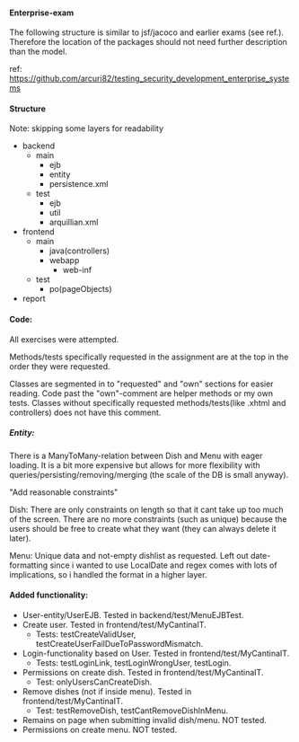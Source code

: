 #### Enterprise-exam

The following structure is similar to jsf/jacoco and earlier exams (see ref.).
Therefore the location of the packages should not need further description than the model.

ref: https://github.com/arcuri82/testing_security_development_enterprise_systems

#### Structure
Note: skipping some layers for readability

- backend     
    - main     
        - ejb
        - entity
        - persistence.xml            
    - test     
        - ejb
        - util
        - arquillian.xml        
- frontend     
    - main     
        - java(controllers)
        - webapp
            - web-inf
    - test     
        - po(pageObjects)
- report

#### Code:
All exercises were attempted.

Methods/tests specifically requested in the assignment are at the top in the order they were requested.

Classes are segmented in to "requested" and "own" sections for easier reading. 
Code past the "own"-comment are helper methods or my own tests. 
Classes without specifically requested methods/tests(like .xhtml and controllers) does not have this comment.

##### Entity:
There is a ManyToMany-relation between Dish and Menu with eager loading. 
It is a bit more expensive but allows for more flexibility with queries/persisting/removing/merging 
(the scale of the DB is small anyway).

"Add reasonable constraints"

Dish: There are only constraints on length so that it cant take up too much of the screen. 
There are no more constraints (such as unique) because the users should be free to create what they want
(they can always delete it later).

Menu: Unique data and not-empty dishlist as requested. 
Left out date-formatting since i wanted to use LocalDate and regex comes with lots of implications, 
so i handled the format in a higher layer.

#### Added functionality:
- User-entity/UserEJB. Tested in backend/test/MenuEJBTest.
- Create user. Tested in frontend/test/MyCantinaIT.
    - Tests: testCreateValidUser, testCreateUserFailDueToPasswordMismatch.
- Login-functionality based on User. Tested in frontend/test/MyCantinaIT.
    - Tests: testLoginLink, testLoginWrongUser, testLogin.
- Permissions on create dish. Tested in frontend/test/MyCantinaIT.
    - Test: onlyUsersCanCreateDish.
- Remove dishes (not if inside menu). Tested in frontend/test/MyCantinaIT.
    - Test: testRemoveDish, testCantRemoveDishInMenu.
- Remains on page when submitting invalid dish/menu. NOT tested.
- Permissions on create menu. NOT tested.